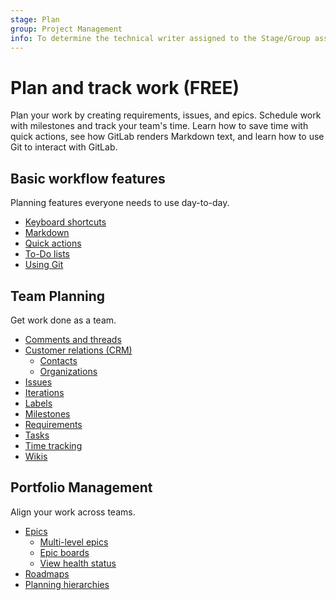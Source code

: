 ```yaml
---
stage: Plan
group: Project Management
info: To determine the technical writer assigned to the Stage/Group associated with this page, see https://about.gitlab.com/handbook/engineering/ux/technical-writing/#assignments
---
```


# Plan and track work **(FREE)**

Plan your work by creating requirements, issues, and epics. Schedule work
with milestones and track your team's time. Learn how to save time with
quick actions, see how GitLab renders Markdown text, and learn how to
use Git to interact with GitLab.

## Basic workflow features

Planning features everyone needs to use day-to-day.

- [Keyboard shortcuts](../user/shortcuts.md)
- [Markdown](../user/markdown.md)
- [Quick actions](../user/project/quick_actions.md)
- [To-Do lists](../user/todos.md)
- [Using Git](../topics/git/index.md)

## Team Planning

Get work done as a team.

- [Comments and threads](../user/discussions/index.md)
- [Customer relations (CRM)](../user/crm/index.md)
  - [Contacts](../user/crm/index.md#contacts)
  - [Organizations](../user/crm/index.md#organizations)
- [Issues](../user/project/issues/index.md)
- [Iterations](../user/group/iterations/index.md)
- [Labels](../user/project/labels.md)
- [Milestones](../user/project/milestones/index.md)
- [Requirements](../user/project/requirements/index.md)
- [Tasks](../user/tasks.md)
- [Time tracking](../user/project/time_tracking.md)
- [Wikis](../user/project/wiki/index.md)

## Portfolio Management

Align your work across teams.

- [Epics](../user/group/epics/index.md)
  - [Multi-level epics](../user/group/epics/manage_epics.md#multi-level-child-epics)
  - [Epic boards](../user/group/epics/epic_boards.md)
  - [View health status](../user/project/issues/managing_issues.md#health-status)
- [Roadmaps](../user/group/roadmap/index.md)
- [Planning hierarchies](../user/group/planning_hierarchy/index.md)
